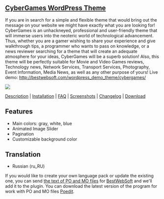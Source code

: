 <a href="http://bestwebsoft.com/products/cybergames/" target=_blank>CyberGames WordPress Theme</a>
---------------------------------

If you are in search for a simple and flexible theme that would bring out the message on your website we might have exactly what you are looking for! CyberGames is an unhackneyed, professional and user-friendly theme that will immerse users into the neoteric world of technological advancement. Thus, whether you are a gamer wishing to share your experience and give walkthrough tips, a programmer who wants to pass on knowledge, or a news reviewer searching for a theme that will create an adequate atmosphere for your ideas, CyberGames will be a superb solution! Also, this theme will be perfectly suitable for Movie and Video Games reviews, Technology news, Network Services, Transport Services, Photography, Event Information, Media News, as well as any other purpose of yours! Live demo: http://bestwebsoft.com/wordpress_demo_theme/cybergames/ 

<img src="http://bestwebsoft.com/wp-content/uploads/2014/09/cyber-games-wp-banner.jpg" />

<a href="http://bestwebsoft.com/products/cybergames/description" target=_blank>Description</a> | 
<a href="http://bestwebsoft.com/products/cybergames/installation" target=_blank>Installation</a> | 
<a href="http://bestwebsoft.com/products/cybergames/faq" target=_blank>FAQ</a> | 
<a href="http://bestwebsoft.com/products/cybergames/screenshots" target=_blank>Screenshots</a> | 
<a href="http://bestwebsoft.com/products/cybergames/changelog" target=_blank>Changelog</a> | 
<a href="http://bestwebsoft.com/products/cybergames/download" target=_blank>Download</a>


Features 
---------------------------
* Main colors: gray, white, blue
* Animated Image Slider
* Pagination
* Customizable background color

Translation
--------------------------
* Russian (ru_RU)

If you would like to create your own language pack or update the existing one, you can send <a href="http://codex.wordpress.org/Translating_WordPress" target="_blank">the text of PO and MO files</a> for <a href="http://support.bestwebsoft.com" target="_blank">BestWebSoft</a> and we'll add it to the plugin. You can download the latest version of the program for work with PO and MO files  <a href="http://www.poedit.net/download.php" target="_blank">Poedit</a>.
